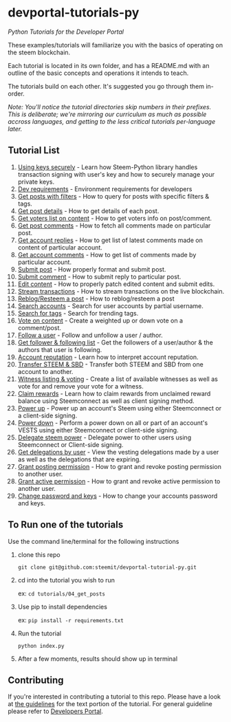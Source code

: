 # devportal-tutorials-py

_Python Tutorials for the Developer Portal_

These examples/tutorials will familiarize you with the basics of operating on the steem blockchain.

Each tutorial is located in its own folder, and has a README.md with an outline of the basic concepts
and operations it intends to teach.

The tutorials build on each other. It's suggested you go through them in-order. 

*Note: You'll notice the tutorial directories skip numbers in their prefixes. This is deliberate; we're mirroring our curriculum as much as possible accross languages, and getting to the less critical tutorials per-language later.*

## Tutorial List

1.  [Using keys securely](tutorials/001_using_keys_securely) - Learn how Steem-Python library handles transaction signing with user's key and how to securely manage your private keys.
1.  [Dev requirements](tutorials/00_getting_started) - Environment requirements for developers
1.  [Get posts with filters](tutorials/04_get_posts) - How to query for posts with specific filters & tags.
1.  [Get post details](tutorials/05_get_post_details) - How to get details of each post.
1.  [Get voters list on content](tutorials/06_get_voters_list_on_post) - How to get voters info on post/comment.
1.  [Get post comments](tutorials/07_get_post_comments) - How to fetch all comments made on particular post.
1.  [Get account replies](tutorials/08_get_account_replies) - How to get list of latest comments made on content of particular account.
1.  [Get account comments](tutorials/09_get_account_comments) - How to get list of comments made by particular account.
1.  [Submit post](tutorials/10_submit_post) - How properly format and submit post.
1.  [Submit comment](tutorials/11_submit_comment_reply) - How to submit reply to particular post.
1.  [Edit content](tutorials/12_edit_content_patching) - How to properly patch edited content and submit edits.
1.  [Stream transactions](tutorials/13_stream_blockchain_transactions) - How to stream transactions on the live blockchain.
1.  [Reblog/Resteem a post](tutorials/14_reblogging_post) - How to reblog/resteem a post
1.  [Search accounts](tutorials/15_search_accounts) - Search for user accounts by partial username.
1.  [Search for tags](tutorials/16_search_tags) - Search for trending tags.
1.  [Vote on content](tutorials/17_vote_on_content) - Create a weighted up or down vote on a comment/post.
1.  [Follow a user](tutorials/18_follow_a_user) - Follow and unfollow a user / author.
1.  [Get follower & following list](tutorials/19_get_follower_and_following_list) - Get the followers of a user/author & the authors that user is following.
1.  [Account reputation](tutorials/20_account_reputation) - Learn how to interpret account reputation.
1.  [Transfer STEEM & SBD](tutorials/21_transfer_STEEM_and_SBD) - Transfer both STEEM and SBD from one account to another.
1.  [Witness listing & voting](tutorials/22_witness_listing_and_voting) - Create a list of available witnesses as well as vote for and remove your vote for a witness.
1.  [Claim rewards](tutorials/23_claim_rewards) - Learn how to claim rewards from unclaimed reward balance using Steemconnect as well as client signing method.
1.  [Power up](tutorials/24_power_up_steem) - Power up an account's Steem using either Steemconnect or a client-side signing.
1.  [Power down](tutorials/25_power_down) - Perform a power down on all or part of an account's VESTS using either Steemconnect or client-side signing.
1.  [Delegate steem power](tutorials/27_delegate_power) - Delegate power to other users using Steemconnect or Client-side signing.
1.  [Get delegations by user](tutorials/29_get_delegations_by_user) - View the vesting delegations made by a user as well as the delegations that are expiring.
1.  [Grant posting permission](tutorials/30_grant_posting_permission) - How to grant and revoke posting permission to another user.
1.  [Grant active permission](tutorials/31_grant_active_permission) - How to grant and revoke active permission to another user.
1.  [Change password and keys](tutorials/33_password_key_change) - How to change your accounts password and keys.



## To Run one of the tutorials

Use the command line/terminal for the following instructions

1.  clone this repo

    `git clone git@github.com:steemit/devportal-tutorial-py.git`

1.  cd into the tutorial you wish to run

    ex: `cd tutorials/04_get_posts`

1.  Use pip to install dependencies

    ex: `pip install -r requirements.txt`

1.  Run the tutorial

    `python index.py`

1.  After a few moments, results should show up in terminal

## Contributing

If you're interested in contributing a tutorial to this repo. Please have a look at
[the guidelines](./tutorials/tutorial_structure.md) for the text portion of the tutorial. For general guideline please refer to [Developers Portal](https://github.com/steemit/devportal/blob/master/CONTRIBUTING.md).
